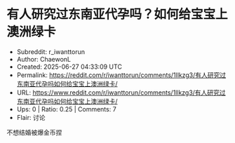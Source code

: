 # 有人研究过东南亚代孕吗？如何给宝宝上澳洲绿卡

- Subreddit: r_iwanttorun
- Author: ChaewonL
- Created: 2025-06-27 04:33:09 UTC
- Permalink: https://reddit.com/r/iwanttorun/comments/1llkzg3/有人研究过东南亚代孕吗如何给宝宝上澳洲绿卡/
- URL: https://www.reddit.com/r/iwanttorun/comments/1llkzg3/有人研究过东南亚代孕吗如何给宝宝上澳洲绿卡/
- Ups: 0 | Ratio: 0.25 | Comments: 7
- Flair: 讨论


不想结婚被爆金币捏

